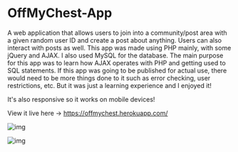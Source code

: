 # OffMyChest-App
A web application that allows users to join into a community/post area with a given random user ID and create a post about anything. Users can also interact with posts as well. This app was made using PHP mainly, with some jQuery and AJAX. I also used MySQL for the database. The main purpose for this app was to learn how AJAX operates with PHP and getting used to SQL statements. If this app was going to be published for actual use, there would need to be more things done to it such as error checking, user restrictions, etc. But it was just a learning experience and I enjoyed it!

It's also responsive so it works on mobile devices!

View it live here -> https://offmychest.herokuapp.com/

![img](https://i.ibb.co/2nZCXsV/omc-1.png)

![img](https://i.ibb.co/4gnpJmM/omc-2.png)
